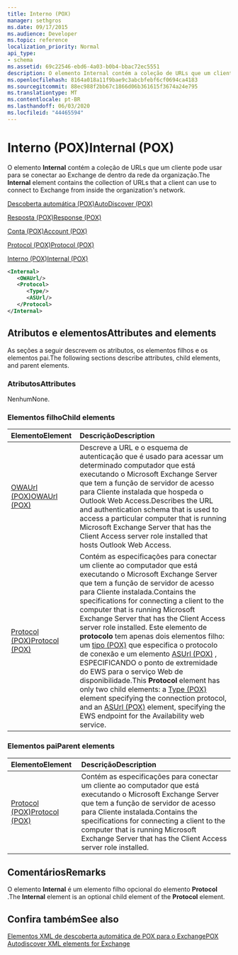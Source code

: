 ```yaml
---
title: Interno (POX)
manager: sethgros
ms.date: 09/17/2015
ms.audience: Developer
ms.topic: reference
localization_priority: Normal
api_type:
- schema
ms.assetid: 69c22546-ebd6-4a03-b0b4-bbac72ec5551
description: O elemento Internal contém a coleção de URLs que um cliente pode usar para se conectar ao Exchange de dentro da rede da organização.
ms.openlocfilehash: 8164a018a11f9bae9c3abcbfebf6cf0694ca4183
ms.sourcegitcommit: 88ec988f2bb67c1866d06b361615f3674a24e795
ms.translationtype: MT
ms.contentlocale: pt-BR
ms.lasthandoff: 06/03/2020
ms.locfileid: "44465594"
---
```

# <a name="internal-pox"></a><span data-ttu-id="c2b70-103">Interno (POX)</span><span class="sxs-lookup"><span data-stu-id="c2b70-103">Internal (POX)</span></span>

<span data-ttu-id="c2b70-104">O elemento **Internal** contém a coleção de URLs que um cliente pode usar para se conectar ao Exchange de dentro da rede da organização.</span><span class="sxs-lookup"><span data-stu-id="c2b70-104">The **Internal** element contains the collection of URLs that a client can use to connect to Exchange from inside the organization's network.</span></span> 
  
[<span data-ttu-id="c2b70-105">Descoberta automática (POX)</span><span class="sxs-lookup"><span data-stu-id="c2b70-105">AutoDiscover (POX)</span></span>](autodiscover-pox.md)
  
[<span data-ttu-id="c2b70-106">Resposta (POX)</span><span class="sxs-lookup"><span data-stu-id="c2b70-106">Response (POX)</span></span>](response-pox.md)
  
[<span data-ttu-id="c2b70-107">Conta (POX)</span><span class="sxs-lookup"><span data-stu-id="c2b70-107">Account (POX)</span></span>](account-pox.md)
  
[<span data-ttu-id="c2b70-108">Protocol (POX)</span><span class="sxs-lookup"><span data-stu-id="c2b70-108">Protocol (POX)</span></span>](protocol-pox.md)
  
[<span data-ttu-id="c2b70-109">Interno (POX)</span><span class="sxs-lookup"><span data-stu-id="c2b70-109">Internal (POX)</span></span>](internal-pox.md)
  
```xml
<Internal>
   <OWAUrl/>
   <Protocol>
      <Type/>
      <ASUrl/>
   </Protocol>
</Internal>
```

## <a name="attributes-and-elements"></a><span data-ttu-id="c2b70-110">Atributos e elementos</span><span class="sxs-lookup"><span data-stu-id="c2b70-110">Attributes and elements</span></span>

<span data-ttu-id="c2b70-111">As seções a seguir descrevem os atributos, os elementos filhos e os elementos pai.</span><span class="sxs-lookup"><span data-stu-id="c2b70-111">The following sections describe attributes, child elements, and parent elements.</span></span>
  
### <a name="attributes"></a><span data-ttu-id="c2b70-112">Atributos</span><span class="sxs-lookup"><span data-stu-id="c2b70-112">Attributes</span></span>

<span data-ttu-id="c2b70-113">Nenhum</span><span class="sxs-lookup"><span data-stu-id="c2b70-113">None.</span></span>
  
### <a name="child-elements"></a><span data-ttu-id="c2b70-114">Elementos filho</span><span class="sxs-lookup"><span data-stu-id="c2b70-114">Child elements</span></span>

|<span data-ttu-id="c2b70-115">**Elemento**</span><span class="sxs-lookup"><span data-stu-id="c2b70-115">**Element**</span></span>|<span data-ttu-id="c2b70-116">**Descrição**</span><span class="sxs-lookup"><span data-stu-id="c2b70-116">**Description**</span></span>|
|:-----|:-----|
|[<span data-ttu-id="c2b70-117">OWAUrl (POX)</span><span class="sxs-lookup"><span data-stu-id="c2b70-117">OWAUrl (POX)</span></span>](owaurl-pox.md) <br/> |<span data-ttu-id="c2b70-118">Descreve a URL e o esquema de autenticação que é usado para acessar um determinado computador que está executando o Microsoft Exchange Server que tem a função de servidor de acesso para Cliente instalada que hospeda o Outlook Web Access.</span><span class="sxs-lookup"><span data-stu-id="c2b70-118">Describes the URL and authentication schema that is used to access a particular computer that is running Microsoft Exchange Server that has the Client Access server role installed that hosts Outlook Web Access.</span></span>  <br/> |
|[<span data-ttu-id="c2b70-119">Protocol (POX)</span><span class="sxs-lookup"><span data-stu-id="c2b70-119">Protocol (POX)</span></span>](protocol-pox.md) <br/> |<span data-ttu-id="c2b70-120">Contém as especificações para conectar um cliente ao computador que está executando o Microsoft Exchange Server que tem a função de servidor de acesso para Cliente instalada.</span><span class="sxs-lookup"><span data-stu-id="c2b70-120">Contains the specifications for connecting a client to the computer that is running Microsoft Exchange Server that has the Client Access server role installed.</span></span> <span data-ttu-id="c2b70-121">Este elemento de **protocolo** tem apenas dois elementos filho: um [tipo (POX)](type-pox.md) que especifica o protocolo de conexão e um elemento [ASUrl (POX)](asurl-pox.md) , ESPECIFICANDO o ponto de extremidade do EWS para o serviço Web de disponibilidade.</span><span class="sxs-lookup"><span data-stu-id="c2b70-121">This **Protocol** element has only two child elements: a [Type (POX)](type-pox.md) element specifying the connection protocol, and an [ASUrl (POX)](asurl-pox.md) element, specifying the EWS endpoint for the Availability web service.</span></span>  <br/> |
   
### <a name="parent-elements"></a><span data-ttu-id="c2b70-122">Elementos pai</span><span class="sxs-lookup"><span data-stu-id="c2b70-122">Parent elements</span></span>

|<span data-ttu-id="c2b70-123">**Elemento**</span><span class="sxs-lookup"><span data-stu-id="c2b70-123">**Element**</span></span>|<span data-ttu-id="c2b70-124">**Descrição**</span><span class="sxs-lookup"><span data-stu-id="c2b70-124">**Description**</span></span>|
|:-----|:-----|
|[<span data-ttu-id="c2b70-125">Protocol (POX)</span><span class="sxs-lookup"><span data-stu-id="c2b70-125">Protocol (POX)</span></span>](protocol-pox.md) <br/> |<span data-ttu-id="c2b70-126">Contém as especificações para conectar um cliente ao computador que está executando o Microsoft Exchange Server que tem a função de servidor de acesso para Cliente instalada.</span><span class="sxs-lookup"><span data-stu-id="c2b70-126">Contains the specifications for connecting a client to the computer that is running Microsoft Exchange Server that has the Client Access server role installed.</span></span>  <br/> |
   
## <a name="remarks"></a><span data-ttu-id="c2b70-127">Comentários</span><span class="sxs-lookup"><span data-stu-id="c2b70-127">Remarks</span></span>

<span data-ttu-id="c2b70-128">O elemento **Internal** é um elemento filho opcional do elemento **Protocol** .</span><span class="sxs-lookup"><span data-stu-id="c2b70-128">The **Internal** element is an optional child element of the **Protocol** element.</span></span> 
  
## <a name="see-also"></a><span data-ttu-id="c2b70-129">Confira também</span><span class="sxs-lookup"><span data-stu-id="c2b70-129">See also</span></span>



[<span data-ttu-id="c2b70-130">Elementos XML de descoberta automática de POX para o Exchange</span><span class="sxs-lookup"><span data-stu-id="c2b70-130">POX Autodiscover XML elements for Exchange</span></span>](pox-autodiscover-xml-elements-for-exchange.md)

